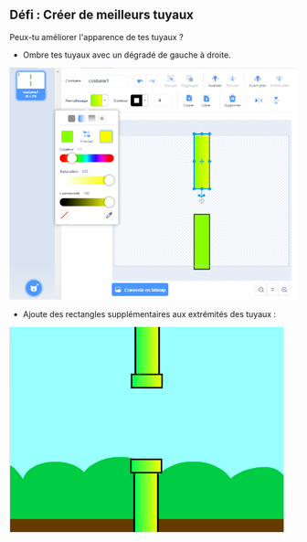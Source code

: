 ## Défi : Créer de meilleurs tuyaux

Peux-tu améliorer l'apparence de tes tuyaux ?

+ Ombre tes tuyaux avec un dégradé de gauche à droite.

![capture d'écran](images/flappy-pipes-filled.png)

+ Ajoute des rectangles supplémentaires aux extrémités des tuyaux :

![capture d’écran](images/flappy-pipes-ends.png)